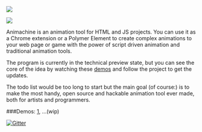 <img src="http://s27.postimg.org/3o4y4m45f/animachine_logo_tipo.png">

![](https://img.shields.io/badge/stability-experimental-orange.svg?style=flat-square)

Animachine is an animation tool for HTML and JS projects. You can use it as a Chrome extension or a Polymer Element to create complex animations to your web page or game with the power of script driven animation and traditional animation tools.

The program is currently in the technical preview state, but you can see the core of the idea by watching these [demos](#demos) and follow the project to get the updates.

The todo list would be too long to start but the main goal (of course:) is to make the most handy, open source and hackable animation tool ever made, both for artists and programmers.

###<a name="demos"></a>Demos: [1](http://animachine.github.io/animachine/demos/marspolip/), ...(wip)

[![Gitter](https://badges.gitter.im/Join%20Chat.svg)](https://gitter.im/animachine/animachine?utm_source=badge&utm_medium=badge&utm_campaign=pr-badge&utm_content=badge)
